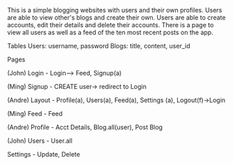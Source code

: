 This is a simple blogging websites with users and their own profiles. Users are able to view other's blogs and create their own. Users are able to create accounts, edit their details and delete their accounts. There is a page to view all users as well as a feed of the ten most recent posts on the app.

Tables
Users: username, password
Blogs: title, content, user_id

Pages

(John) Login - Login--> Feed, Signup(a)

(Ming) Signup - CREATE user-> redirect to Login

(Andre) Layout - Profile(a), Users(a), Feed(a), Settings (a), Logout(f)->Login

(Ming) Feed - Feed

(Andre) Profile - Acct Details, Blog.all(user), Post Blog

(John) Users - User.all

Settings - Update, Delete
